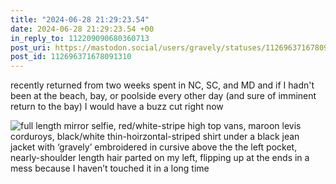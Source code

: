 ```yaml
---
title: "2024-06-28 21:29:23.54"
date: 2024-06-28 21:29:23.54 +00
in_reply_to: 112209090680360713
post_uri: https://mastodon.social/users/gravely/statuses/112696371678091310
post_id: 112696371678091310
---
```

recently returned from two weeks spent in NC, SC, and MD and if I hadn't been at the beach, bay, or poolside every other day (and sure of imminent return to the bay) I would have a buzz cut right now


![full length mirror selfie, red/white-stripe high top vans, maroon levis corduroys, black/white thin-hoirzontal-striped shirt under a black jean jacket with ‘gravely’ embroidered in cursive above the the left pocket, nearly-shoulder length hair parted on my left, flipping up at the ends in a mess because I haven’t touched it in a long time](/images/112696371426051996.jpeg)

